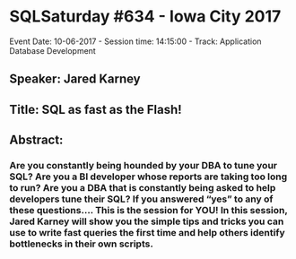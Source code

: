 # SQLSaturday #634 - Iowa City 2017
Event Date: 10-06-2017 - Session time: 14:15:00 - Track: Application  Database Development
## Speaker: Jared Karney
## Title: SQL as fast as the Flash!
## Abstract:
### Are you constantly being hounded by your DBA to tune your SQL? Are you a BI developer whose reports are taking too long to run? Are you a DBA that is constantly being asked to help developers tune their SQL? If you answered “yes” to any of these questions…. This is the session for YOU! In this session, Jared Karney will show you the simple tips and tricks you can use to write fast queries the first time and help others identify bottlenecks in their own scripts.
